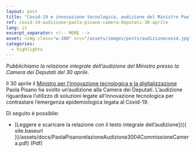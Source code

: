 ```yaml
---
layout: post
title: "Covid-19 e innovazione tecnologica, audizione del Ministro Paola Pisano alla Camera dei Deputati"
ref: covid-19-audizione-paola-pisano-camera-deputati-30-aprile
lang: it
excerpt_separator: <!-- MORE -->
asset: <img class="w-100" src="/assets/images/posts/audizionecovid.jpg" alt="Covid19 e nuove tecnologie"/>
categories:
  - highlights
---
```


_Pubblichiamo la relazione integrale dell’audizione del Ministro presso la Camera dei Deputati del 30 aprile._

<!-- MORE -->

Il 30 aprile il [Ministro per l’innovazione tecnologica e la digitalizzazione](https://innovazione.gov.it/it/chi-siamo/ministro/) Paola Pisano ha svolto un’audizione alla Camera dei Deputati. L’audizione riguardava l’utilizzo di soluzioni legate all’innovazione tecnologica per contrastare l’emergenza epidemiologica legata al Covid-19.

Di seguito è possibile:

- [Leggere e scaricare la relazione con il testo integrale dell’audizione]({{ site.baseurl }}/assets/docs/PaolaPisanorelazioneAudizione3004CommissioneCamera.pdf) (Pdf)
